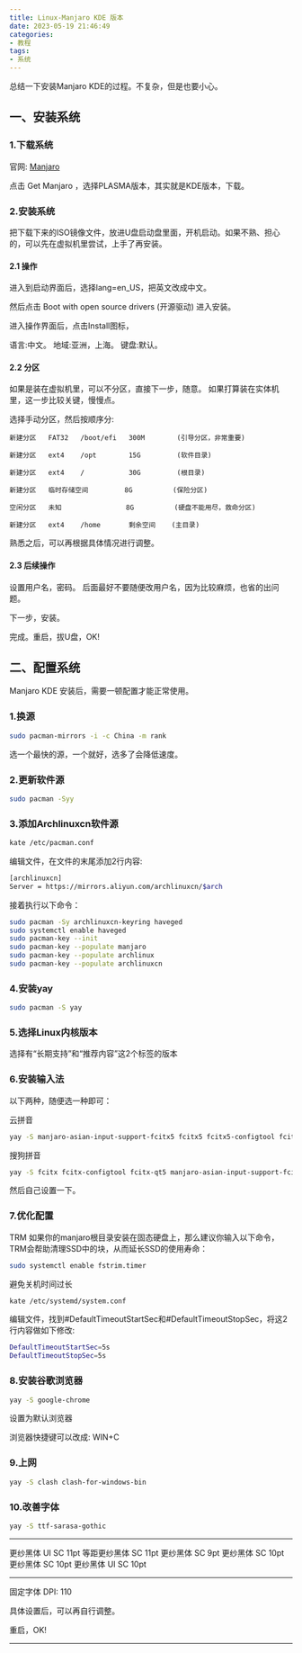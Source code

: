 ```yaml
---
title: Linux-Manjaro KDE 版本
date: 2023-05-19 21:46:49
categories: 
- 教程
tags:
- 系统
---
```


总结一下安装Manjaro KDE的过程。不复杂，但是也要小心。

一、安装系统
---
### 1.下载系统

官网: [Manjaro](https://manjaro.org/)

点击 Get Manjaro ，选择PLASMA版本，其实就是KDE版本，下载。

### 2.安装系统

把下载下来的ISO镜像文件，放进U盘启动盘里面，开机启动。如果不熟、担心的，可以先在虚拟机里尝试，上手了再安装。

#### 2.1 操作

进入到启动界面后，选择lang=en_US，把英文改成中文。

然后点击 Boot with open source drivers (开源驱动) 进入安装。

进入操作界面后，点击Install图标，

语言:中文。  地域:亚洲，上海。  键盘:默认。  

#### 2.2 分区
如果是装在虚拟机里，可以不分区，直接下一步，随意。
如果打算装在实体机里，这一步比较关键，慢慢点。

选择手动分区，然后按顺序分:
```
新建分区   FAT32   /boot/efi   300M        (引导分区，非常重要)

新建分区   ext4    /opt        15G         (软件目录)

新建分区   ext4    /           30G         (根目录)

新建分区   临时存储空间         8G          (保险分区)

空闲分区   未知                8G          (硬盘不能用尽，救命分区)

新建分区   ext4    /home       剩余空间    (主目录)
```
熟悉之后，可以再根据具体情况进行调整。

#### 2.3 后续操作

设置用户名，密码。 后面最好不要随便改用户名，因为比较麻烦，也省的出问题。

下一步，安装。

完成。重启，拔U盘，OK!

二、配置系统
---
Manjaro KDE 安装后，需要一顿配置才能正常使用。

### 1.换源
```bash
sudo pacman-mirrors -i -c China -m rank
```
选一个最快的源，一个就好，选多了会降低速度。

### 2.更新软件源
```bash
sudo pacman -Syy
```

### 3.添加Archlinuxcn软件源
```bash
kate /etc/pacman.conf
```
编辑文件，在文件的末尾添加2行内容:
```bash
[archlinuxcn]
Server = https://mirrors.aliyun.com/archlinuxcn/$arch
```
接着执行以下命令：
```bash
sudo pacman -Sy archlinuxcn-keyring haveged
sudo systemctl enable haveged
sudo pacman-key --init
sudo pacman-key --populate manjaro
sudo pacman-key --populate archlinux
sudo pacman-key --populate archlinuxcn
```

### 4.安装yay
```bash
sudo pacman -S yay
```
### 5.选择Linux内核版本

选择有“长期支持”和“推荐内容”这2个标签的版本

### 6.安装输入法

以下两种，随便选一种即可：

云拼音
```bash
yay -S manjaro-asian-input-support-fcitx5 fcitx5 fcitx5-configtool fcitx5-chinese-addons fcitx5-qt fcitx5-gtk
```

搜狗拼音
```bash
yay -S fcitx fcitx-configtool fcitx-qt5 manjaro-asian-input-support-fcitx fcitx-sogoupinyin
```

然后自己设置一下。

### 7.优化配置
TRM
如果你的manjaro根目录安装在固态硬盘上，那么建议你输入以下命令，TRM会帮助清理SSD中的块，从而延长SSD的使用寿命：
```bash
sudo systemctl enable fstrim.timer
```

避免关机时间过长
```bash
kate /etc/systemd/system.conf
```

编辑文件，找到#DefaultTimeoutStartSec和#DefaultTimeoutStopSec，将这2行内容做如下修改:
```bash
DefaultTimeoutStartSec=5s
DefaultTimeoutStopSec=5s
```

### 8.安装谷歌浏览器
```bash
yay -S google-chrome
```
设置为默认浏览器

浏览器快捷键可以改成: WIN+C

### 9.上网
```bash
yay -S clash clash-for-windows-bin
```

### 10.改善字体
```bash
yay -S ttf-sarasa-gothic
```
---
更纱黑体 UI SC 11pt
等距更纱黑体 SC 11pt
更纱黑体 SC 9pt
更纱黑体 SC 10pt
更纱黑体 SC 10pt
更纱黑体 UI SC 10pt

---
固定字体 DPI: 110

具体设置后，可以再自行调整。

重启，OK!

---

